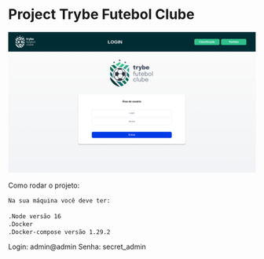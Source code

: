 # Project Trybe Futebol Clube

<img src="/imgs/Tela_Login.png">

Como rodar o projeto:

    Na sua máquina você deve ter:

    .Node versão 16
    .Docker
    .Docker-compose versão 1.29.2


Login: admin@admin
Senha: secret_admin
